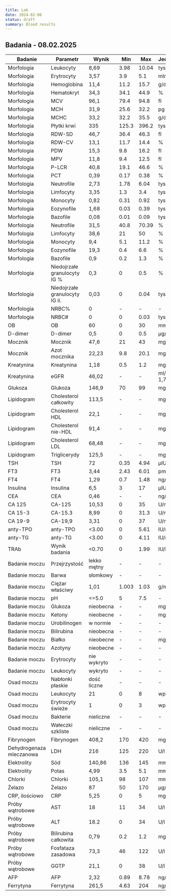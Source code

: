 ```yaml
---
title: Lab
date: 2024-02-08
status: draft
summary: Blood results
---
```


## Badania - 08.02.2025

| Badanie                  | Parametr                       | Wynik       | Min   | Max   | Jednostka          |
| ------------------------ | ------------------------------ | ----------- | ----- | ----- | ------------------ |
| Morfologia               | Leukocyty                      | 8,69        | 3.98  | 10.04 | tys/µl             |
| Morfologia               | Erytrocyty                     | 3,57        | 3.9   | 5.1   | mln/µl             |
| Morfologia               | Hemoglobina                    | 11,4        | 11.2  | 15.7  | g/dl               |
| Morfologia               | Hematokryt                     | 34,3        | 34.1  | 44.9  | %                  |
| Morfologia               | MCV                            | 96,1        | 79.4  | 94.8  | fl                 |
| Morfologia               | MCH                            | 31,9        | 25.6  | 32.2  | pg                 |
| Morfologia               | MCHC                           | 33,2        | 32.2  | 35.5  | g/dl               |
| Morfologia               | Płytki krwi                    | 335         | 125.3 | 396.2 | tys/µl             |
| Morfologia               | RDW-SD                         | 46,7        | 36.4  | 46.3  | fl                 |
| Morfologia               | RDW-CV                         | 13,1        | 11.7  | 14.4  | %                  |
| Morfologia               | PDW                            | 15,3        | 9.8   | 16.2  | fl                 |
| Morfologia               | MPV                            | 11,8        | 9.4   | 12.5  | fl                 |
| Morfologia               | P-LCR                          | 40,8        | 19.1  | 46.6  | %                  |
| Morfologia               | PCT                            | 0,39        | 0.17  | 0.38  | %                  |
| Morfologia               | Neutrofile                     | 2,73        | 1.78  | 6.04  | tys/µl             |
| Morfologia               | Limfocyty                      | 3,35        | 1.3   | 3.4   | tys/µl             |
| Morfologia               | Monocyty                       | 0,82        | 0.31  | 0.92  | tys/µl             |
| Morfologia               | Eozynofile                     | 1,68        | 0.03  | 0.39  | tys/µl             |
| Morfologia               | Bazofile                       | 0,08        | 0.01  | 0.09  | tys/µl             |
| Morfologia               | Neutrofile                     | 31,5        | 40.8  | 70.39 | %                  |
| Morfologia               | Limfocyty                      | 38,6        | 21    | 50    | %                  |
| Morfologia               | Monocyty                       | 9,4         | 5.1   | 11.2  | %                  |
| Morfologia               | Eozynofile                     | 19,3        | 0.4   | 6.6   | %                  |
| Morfologia               | Bazofile                       | 0,9         | 0.2   | 1.3   | %                  |
| Morfologia               | Niedojrzałe granulocyty IG %   | 0,3         | 0     | 0.5   | %                  |
| Morfologia               | Niedojrzałe granulocyty IG il. | 0,03        | 0     | 0.04  | tys/µl             |
| Morfologia               | NRBC%                          | 0           | -     | -     | -                  |
| Morfologia               | NRBC#                          | 0           | 0     | 0.03  | tys/µl             |
| OB                       | OB                             | 60          | 0     | 30    | mm/h               |
| D-dimer                  | D-dimer                        | 0,5         | 0     | 0.5   | µg/ml              |
| Mocznik                  | Mocznik                        | 47,6        | 21    | 43    | mg/dl              |
| Mocznik                  | Azot mocznika                  | 22,23       | 9.8   | 20.1  | mg/dl              |
| Kreatynina               | Kreatynina                     | 1,18        | 0.5   | 1.2   | mg/dl              |
| Kreatynina               | eGFR                           | 46,02       | -     | -     | ml/min <br/>1,73m2 |
| Glukoza                  | Glukoza                        | 146,9       | 70    | 99    | mg/dl              |
| Lipidogram               | Cholesterol całkowity          | 113,5       | -     | -     | mg/dl              |
| Lipidogram               | Cholesterol HDL                | 22,1        | -     | -     | mg/dl              |
| Lipidogram               | Cholesterol nie-HDL            | 91,4        | -     | -     | mg/dl              |
| Lipidogram               | Cholesterol LDL                | 68,48       | -     | -     | mg/dl              |
| Lipidogram               | Triglicerydy                   | 125,5       | -     | -     | mg/dl              |
| TSH                      | TSH                            | 72          | 0.35  | 4.94  | µIU/ml             |
| FT3                      | FT3                            | 3,44        | 2.43  | 6.01  | pmol/l             |
| FT4                      | FT4                            | 1,29        | 0.7   | 1.48  | ng/dl              |
| Insulina                 | Insulina                       | 6,5         | 3     | 17    | µIU/ml             |
| CEA                      | CEA                            | 0,46        | -     | -     | ng/ml              |
| CA 125                   | CA-125                         | 10,53       | 0     | 35    | U/ml               |
| CA 15-3                  | CA-15.3                        | 8,99        | 0     | 31.3  | U/ml               |
| CA 19-9                  | CA-19,9                        | 3,31        | 0     | 37    | U/ml               |
| anty-TPO                 | anty-TPO                       | <3.00       | 0     | 5.61  | IU/ml              |
| anty-TG                  | anty-TG                        | <3.00       | 0     | 4.11  | IU/ml              |
| TRAb                     | Wynik badania                  | <0.70       | 0     | 1.99  | IU/l               |
| Badanie moczu            | Przejrzystość                  | lekko mętny | -     | -     | -                  |
| Badanie moczu            | Barwa                          | słomkowy    | -     | -     | -                  |
| Badanie moczu            | Ciężar właściwy                | 1,01        | 1.003 | 1.03  | g/ml               |
| Badanie moczu            | pH                             | <=5.0       | 5     | 7.5   | -                  |
| Badanie moczu            | Glukoza                        | nieobecna   | -     | -     | mg/dl              |
| Badanie moczu            | Ketony                         | nieobecne   | -     | -     | mg/dl              |
| Badanie moczu            | Urobilinogen                   | w normie    | -     | -     | -                  |
| Badanie moczu            | Bilirubina                     | nieobecna   | -     | -     | -                  |
| Badanie moczu            | Białko                         | nieobecne   | -     | -     | mg/dl              |
| Badanie moczu            | Azotyny                        | nieobecne   | -     | -     | -                  |
| Badanie moczu            | Erytrocyty                     | nie wykryto | -     | -     | -                  |
| Badanie moczu            | Leukocyty                      | wykryto     | -     | -     | -                  |
| Osad moczu               | Nabłonki płaskie               | dość liczne | -     | -     | -                  |
| Osad moczu               | Leukocyty                      | 21          | 0     | 8     | wpw                |
| Osad moczu               | Erytrocyty świeże              | 1           | 0     | 3     | wpw                |
| Osad moczu               | Bakterie                       | nieliczne   | -     | -     | -                  |
| Osad moczu               | Wałeczki szkliste              | nieliczne   | -     | -     | -                  |
| Fibrynogen               | Fibrynogen                     | 408,2       | 170   | 420   | mg/dl              |
| Dehydrogenaza mleczanowa | LDH                            | 216         | 125   | 220   | U/l                |
| Elektrolity              | Sód                            | 140,86      | 136   | 145   | mmol/l             |
| Elektrolity              | Potas                          | 4,99        | 3.5   | 5.1   | mmol/l             |
| Chlorki                  | Chlorki                        | 105,1       | 98    | 107   | mmol/l             |
| Żelazo                   | Żelazo                         | 87          | 50    | 170   | µg/dl              |
| CRP, ilościowo           | CRP                            | 5,25        | 0     | 5     | mg/l               |
| Próby wątrobowe          | AST                            | 18          | 11    | 34    | U/l                |
| Próby wątrobowe          | ALT                            | 18.2        | 0     | 34    | U/l                |
| Próby wątrobowe          | Bilirubina całkowita           | 0,79        | 0.2   | 1.2   | mg/dl              |
| Próby wątrobowe          | Fosfataza zasadowa             | 73,3        | 46    | 122   | U/l                |
| Próby wątrobowe          | GGTP                           | 21,1        | 0     | 38    | U/l                |
| AFP                      | AFP                            | 2,32        | 0.89  | 8.78  | ng/ml              |
| Ferrytyna                | Ferrytyna                      | 261,5       | 4.63  | 204   | ng/ml              |
